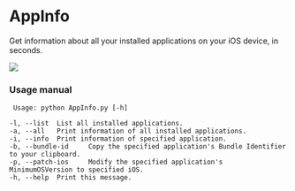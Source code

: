 # AppInfo
Get information about all your installed applications on your iOS device, in seconds.


![](https://i.imgur.com/ioXTU3r.gif)

### Usage manual
```
 Usage: python AppInfo.py [-h]

-l, --list	List all installed applications.
-a, --all	Print information of all installed applications.
-i, --info 	Print information of specified application.
-b, --bundle-id 	Copy the specified application's Bundle Identifier to your clipboard.
-p, --patch-ios 	Modify the specified application's MinimumOSVersion to specified iOS.
-h, --help 	Print this message.

